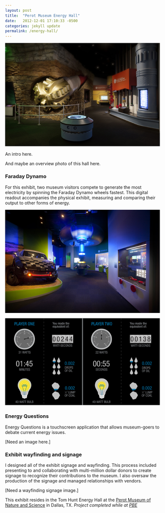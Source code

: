 ```yaml
---
layout: post
title:  "Perot Museum Energy Hall"
date:   2012-12-01 17:10:33 -0500
categories: jekyll update
permalink: /energy-hall/
---
```



![Energy Hall Rendering](/img/energy-hall/energy-rendering-01.jpg)

An intro here.

And maybe an overview photo of this hall here.


### Faraday Dynamo

For this exhibit, two museum visitors compete to generate the most electricity by spinning the Faraday Dynamo wheels fastest. This digital readout accompanies the physical exhibit, measuring and comparing their output to other forms of energy. 


![Energy Hall Faraday Dynamo Rendering](/img/energy-hall/energy-rendering-02.jpg)

![Farady Dynamo exhibit interface](/img/energy-hall/faraday-dynamo.jpg)


### Energy Questions
Energy Questions is a touchscreen application that allows museum-goers to debate current energy issues. 

[Need an image here.]


### Exhibit wayfinding and signage

I designed all of the exhibit signage and wayfinding. This process included presenting to and collaborating with multi-million dollar donors to create signage to recognize their contributions to the museum. I also oversaw the production of the signage and managed relationships with vendors.

[Need a wayfinding signage image.]

This exhibit resides in the Tom Hunt Energy Hall at the <a href="http://perotmuseum.org">Perot Museum of Nature and Science</a> in Dallas, TX. <i>Project completed while at <a href="http://pbexhibits.com">PBE</a>

